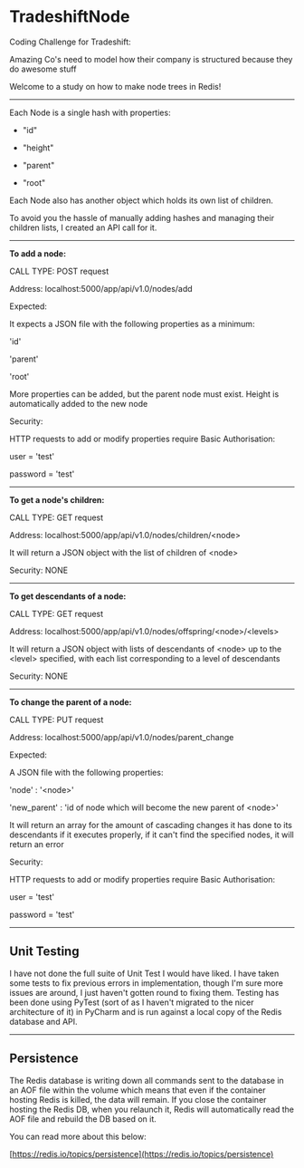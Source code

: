 
# TradeshiftNode

Coding Challenge for Tradeshift:

  

Amazing Co's need to model how their company is structured because they do awesome stuff

  

Welcome to a study on how to make node trees in Redis!

  

------------------------------------------------------

  

Each Node is a single hash with properties:

- "id"

- "height"

- "parent"

- "root"

  

Each Node also has another object which holds its own list of children.

To avoid you the hassle of manually adding hashes and managing their children lists, I created an API call for it.

--------

**To add a node:**

CALL TYPE: POST request

Address: localhost:5000/app/api/v1.0/nodes/add

Expected:

It expects a JSON file with the following properties as a minimum:

'id'

'parent'

'root'

More properties can be added, but the parent node must exist. Height is automatically added to the new node

Security:

HTTP requests to add or modify properties require Basic Authorisation:

user = 'test'

password = 'test'

 -----------

**To get a node's children:**

CALL TYPE: GET request

Address: localhost:5000/app/api/v1.0/nodes/children/\<node>

It will return a JSON object with the list of children of \<node>

Security: NONE

  ---------

**To get descendants of a node:**

CALL TYPE: GET request

Address: localhost:5000/app/api/v1.0/nodes/offspring/\<node>/\<levels>

It will return a JSON object with lists of descendants of \<node> up to the \<level> specified, with each list corresponding to a level of descendants

Security: NONE

  -----------

**To change the parent of a node:**

CALL TYPE: PUT request

Address: localhost:5000/app/api/v1.0/nodes/parent_change

Expected:

A JSON file with the following properties:

'node' : '\<node>'

'new_parent' : 'id of node which will become the new parent of \<node>'

It will return an array for the amount of cascading changes it has done to its descendants if it executes properly, if it can't find the specified nodes, it will return an error

Security:

HTTP requests to add or modify properties require Basic Authorisation:

user = 'test'

password = 'test'

-------

## Unit Testing

I have not done the full suite of Unit Test I would have liked. I have taken some tests to fix previous errors in implementation, though I'm sure more issues are around, I just haven't gotten round to fixing them. Testing has been done using PyTest (sort of as I haven't migrated to the nicer architecture of it) in PyCharm and is run against a local copy of the Redis database and API.

-------

## Persistence

The Redis database is writing down all commands sent to the database in an AOF file within the volume which means that even if the container hosting Redis is killed, the data will remain. If you close the container hosting the Redis DB, when you relaunch it, Redis will automatically read the AOF file and rebuild the DB based on it.

You can read more about this below:

[https://redis.io/topics/persistence](https://redis.io/topics/persistence)